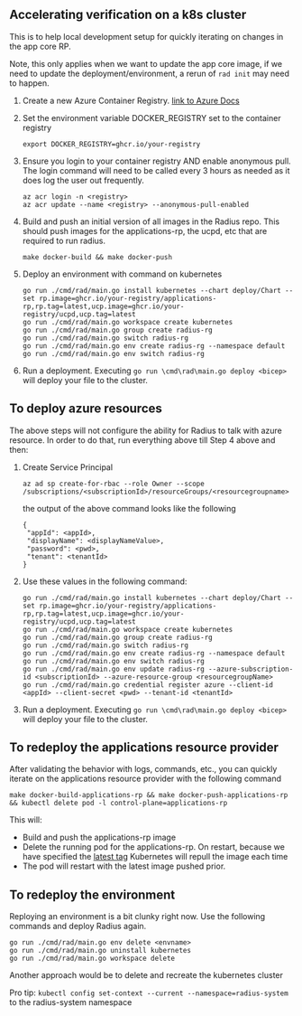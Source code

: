 ## Accelerating verification on a k8s cluster

This is to help local development setup for quickly iterating on changes in the app core RP. 

Note, this only applies when we want to update the app core image, if we need to update the deployment/environment, a rerun of `rad init` may need to happen.

1. Create a new Azure Container Registry. [link to Azure Docs](https://docs.microsoft.com/en-us/azure/container-registry/container-registry-get-started-portal?tabs=azure-cli)

1. Set the environment variable DOCKER_REGISTRY set to the container registry
    ```
    export DOCKER_REGISTRY=ghcr.io/your-registry
    ```
1. Ensure you login to your container registry AND enable anonymous pull. The login command will need to be called every 3 hours as needed as it does log the user out frequently.
    ```
    az acr login -n <registry>
    az acr update --name <registry> --anonymous-pull-enabled
    ```
1. Build and push an initial version of all images in the Radius repo. This should push images for the applications-rp, the ucpd, etc that are required to run radius.
    ```
    make docker-build && make docker-push
    ```
1. Deploy an environment with command on kubernetes
    ```
    go run ./cmd/rad/main.go install kubernetes --chart deploy/Chart --set rp.image=ghcr.io/your-registry/applications-rp,rp.tag=latest,ucp.image=ghcr.io/your-registry/ucpd,ucp.tag=latest
    go run ./cmd/rad/main.go workspace create kubernetes
    go run ./cmd/rad/main.go group create radius-rg
    go run ./cmd/rad/main.go switch radius-rg
    go run ./cmd/rad/main.go env create radius-rg --namespace default
    go run ./cmd/rad/main.go env switch radius-rg
    ```
1. Run a deployment. Executing `go run \cmd\rad\main.go deploy <bicep>` will deploy your file to the cluster.

## To deploy azure resources
The above steps will not configure the ability for Radius to talk with azure resource. In order to do that, run everything above till Step 4 above and then:

1. Create Service Principal
    ```
    az ad sp create-for-rbac --role Owner --scope /subscriptions/<subscriptionId>/resourceGroups/<resourcegroupname>
    ```
    the output of the above command looks like the following
    ```
    {
     "appId": <appId>,
     "displayName": <displayNameValue>,
     "password": <pwd>,
     "tenant": <tenantId>
    }
    ```
1. Use these values in the following command:
    ```
    go run ./cmd/rad/main.go install kubernetes --chart deploy/Chart --set rp.image=ghcr.io/your-registry/applications-rp,rp.tag=latest,ucp.image=ghcr.io/your-registry/ucpd,ucp.tag=latest
    go run ./cmd/rad/main.go workspace create kubernetes
    go run ./cmd/rad/main.go group create radius-rg
    go run ./cmd/rad/main.go switch radius-rg
    go run ./cmd/rad/main.go env create radius-rg --namespace default
    go run ./cmd/rad/main.go env switch radius-rg
    go run ./cmd/rad/main.go env update radius-rg --azure-subscription-id <subscriptionId> --azure-resource-group <resourcegroupName>
    go run ./cmd/rad/main.go credential register azure --client-id <appId> --client-secret <pwd> --tenant-id <tenantId>
    ```
1. Run a deployment. Executing `go run \cmd\rad\main.go deploy <bicep>` will deploy your file to the cluster.

## To redeploy the applications resource provider
  
After validating the behavior with logs, commands, etc., you can quickly iterate on the applications resource provider with the following command
```
make docker-build-applications-rp && make docker-push-applications-rp && kubectl delete pod -l control-plane=applications-rp
```

This will:
- Build and push the applications-rp image
- Delete the running pod for the applications-rp. On restart, because we have specified the [latest tag](https://kubernetes.io/docs/concepts/containers/images/#updating-images) Kubernetes will repull the image each time
- The pod will restart with the latest image pushed prior.

## To redeploy the environment

Reploying an environment is a bit clunky right now. Use the following commands and deploy Radius again.

```
go run ./cmd/rad/main.go env delete <envname>
go run ./cmd/rad/main.go uninstall kubernetes
go run ./cmd/rad/main.go workspace delete
```

Another approach would be to delete and recreate the kubernetes cluster

Pro tip: `kubectl config set-context --current --namespace=radius-system` to the radius-system namespace
